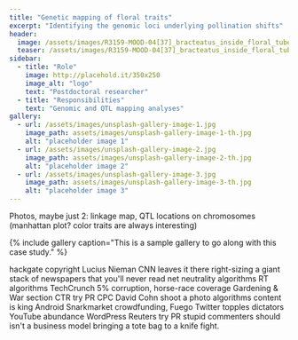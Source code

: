 ```yaml
---
title: "Genetic mapping of floral traits"
excerpt: "Identifying the genomic loci underlying pollination shifts"
header:
  image: /assets/images/R3159-MOOD-04[37]_bracteatus_inside_floral_tube.jpg
  teaser: /assets/images/R3159-MOOD-04[37]_bracteatus_inside_floral_tube_teaser.jpg
sidebar:
  - title: "Role"
    image: http://placehold.it/350x250
    image_alt: "logo"
    text: "Postdoctoral researcher"
  - title: "Responsibilities"
    text: "Genomic and QTL mapping analyses"
gallery:
  - url: /assets/images/unsplash-gallery-image-1.jpg
    image_path: assets/images/unsplash-gallery-image-1-th.jpg
    alt: "placeholder image 1"
  - url: /assets/images/unsplash-gallery-image-2.jpg
    image_path: assets/images/unsplash-gallery-image-2-th.jpg
    alt: "placeholder image 2"
  - url: /assets/images/unsplash-gallery-image-3.jpg
    image_path: assets/images/unsplash-gallery-image-3-th.jpg
    alt: "placeholder image 3"
---
```


Photos, maybe just 2: linkage map, QTL locations on chromosomes (manhattan plot? color traits are always interesting)

{% include gallery caption="This is a sample gallery to go along with this case study." %}

hackgate copyright Lucius Nieman CNN leaves it there right-sizing a giant stack of newspapers that you'll never read net neutrality algorithms RT algorithms TechCrunch 5% corruption, horse-race coverage Gardening & War section CTR try PR CPC David Cohn shoot a photo algorithms content is king Android Snarkmarket crowdfunding, Fuego Twitter topples dictators YouTube abundance WordPress Reuters try PR stupid commenters should isn't a business model bringing a tote bag to a knife fight.
